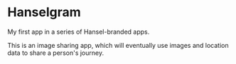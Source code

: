 # Hanselgram

My first app in a series of Hansel-branded apps.


This is an image sharing app, which will eventually use images and location data to share a person's journey.
